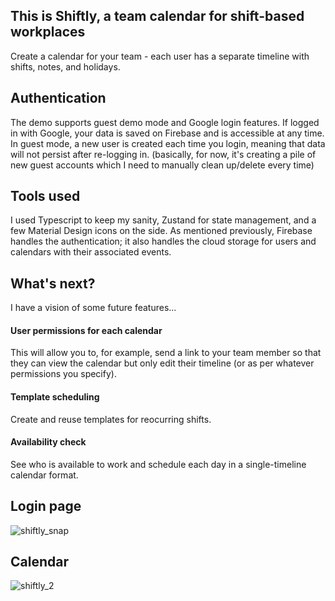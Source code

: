## This is Shiftly, a team calendar for shift-based workplaces
Create a calendar for your team - each user has a separate timeline with shifts, notes, and holidays. 

## Authentication
The demo supports guest demo mode and Google login features.
If logged in with Google, your data is saved on Firebase and is accessible at any time.
In guest mode, a new user is created each time you login, meaning that data will not persist after re-logging in.
(basically, for now, it's creating a pile of new guest accounts which I need to manually clean up/delete every time)

## Tools used
I used Typescript to keep my sanity, Zustand for state management, and a few Material Design icons on the side.
As mentioned previously, Firebase handles the authentication; it also handles the cloud storage for users and calendars with their associated events. 

## What's next?
I have a vision of some future features...
#### User permissions for each calendar
This will allow you to, for example, send a link to your team member so that they can view the calendar but only edit their timeline (or as per whatever permissions you specify).
#### Template scheduling
Create and reuse templates for reocurring shifts.
#### Availability check
See who is available to work and schedule each day in a single-timeline calendar format.

## Login page
![shiftly_snap](https://user-images.githubusercontent.com/97320785/202024560-921913cc-dd60-4a2c-9a3c-1f52339c5d09.png)
## Calendar
![shiftly_2](https://user-images.githubusercontent.com/97320785/202025554-0bc000d8-e19e-4399-b644-6fc1637ded33.png)
